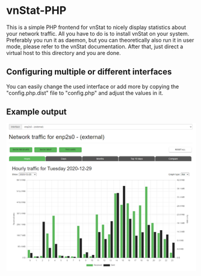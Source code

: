 # vnStat-PHP

This is a simple PHP frontend for vnStat to nicely display statistics about your
network traffic. All you have to do is to install vnStat on your system.
Preferably you run it as daemon, but you can theoretically also run it in user
mode, please refer to the vnStat documentation. After that, just direct a
virtual host to this directory and you are done.

## Configuring multiple or different interfaces

You can easily change the used interface or add more by copying the
"config.php.dist" file to "config.php" and adjust the values in it.

## Example output

![](https://github.com/dasprid/vnstat-php/blob/master/example.png)